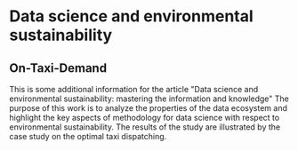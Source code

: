 # Data science and environmental sustainability 
## On-Taxi-Demand
This is some additional information for the article "Data science and environmental sustainability: mastering the information and knowledge"
The purpose of this work is to analyze the properties of the data ecosystem and highlight the key aspects of methodology for data science with respect to environmental sustainability. The results of the study are illustrated by the case study on the optimal taxi dispatching.



